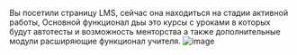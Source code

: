 Вы посетили страницу LMS, сейчас она находиться на стадии активной работы, Основной функционал дьы это курсы с уроками в которых будут автотесты и возможность менторства а также дополнительные модули расширяющие функционал учителя.
![image](https://github.com/twoballs-ai/lms_front/assets/83840596/485b7df5-d78d-472a-9caf-d1c39fdec9f8)
